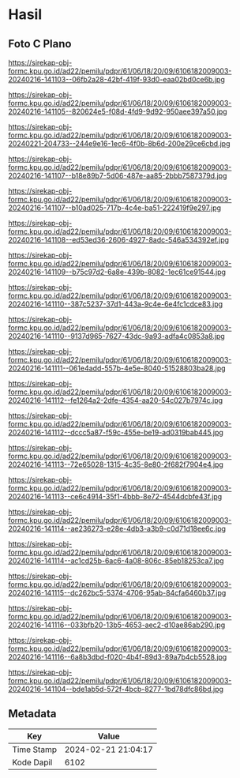 # Hasil

## Foto C Plano

https://sirekap-obj-formc.kpu.go.id/ad22/pemilu/pdpr/61/06/18/20/09/6106182009003-20240216-141103--06fb2a28-42bf-419f-93d0-eaa02bd0ce6b.jpg

https://sirekap-obj-formc.kpu.go.id/ad22/pemilu/pdpr/61/06/18/20/09/6106182009003-20240216-141105--820624e5-f08d-4fd9-9d92-950aee397a50.jpg

https://sirekap-obj-formc.kpu.go.id/ad22/pemilu/pdpr/61/06/18/20/09/6106182009003-20240221-204733--244e9e16-1ec6-4f0b-8b6d-200e29ce6cbd.jpg

https://sirekap-obj-formc.kpu.go.id/ad22/pemilu/pdpr/61/06/18/20/09/6106182009003-20240216-141107--b18e89b7-5d06-487e-aa85-2bbb7587379d.jpg

https://sirekap-obj-formc.kpu.go.id/ad22/pemilu/pdpr/61/06/18/20/09/6106182009003-20240216-141107--b10ad025-717b-4c4e-ba51-222419f9e297.jpg

https://sirekap-obj-formc.kpu.go.id/ad22/pemilu/pdpr/61/06/18/20/09/6106182009003-20240216-141108--ed53ed36-2606-4927-8adc-546a534392ef.jpg

https://sirekap-obj-formc.kpu.go.id/ad22/pemilu/pdpr/61/06/18/20/09/6106182009003-20240216-141109--b75c97d2-6a8e-439b-8082-1ec61ce91544.jpg

https://sirekap-obj-formc.kpu.go.id/ad22/pemilu/pdpr/61/06/18/20/09/6106182009003-20240216-141110--387c5237-37d1-443a-9c4e-6e4fc1cdce83.jpg

https://sirekap-obj-formc.kpu.go.id/ad22/pemilu/pdpr/61/06/18/20/09/6106182009003-20240216-141110--9137d965-7627-43dc-9a93-adfa4c0853a8.jpg

https://sirekap-obj-formc.kpu.go.id/ad22/pemilu/pdpr/61/06/18/20/09/6106182009003-20240216-141111--061e4add-557b-4e5e-8040-51528803ba28.jpg

https://sirekap-obj-formc.kpu.go.id/ad22/pemilu/pdpr/61/06/18/20/09/6106182009003-20240216-141112--fe1264a2-2dfe-4354-aa20-54c027b7974c.jpg

https://sirekap-obj-formc.kpu.go.id/ad22/pemilu/pdpr/61/06/18/20/09/6106182009003-20240216-141112--dccc5a87-f59c-455e-be19-ad0319bab445.jpg

https://sirekap-obj-formc.kpu.go.id/ad22/pemilu/pdpr/61/06/18/20/09/6106182009003-20240216-141113--72e65028-1315-4c35-8e80-2f682f7904e4.jpg

https://sirekap-obj-formc.kpu.go.id/ad22/pemilu/pdpr/61/06/18/20/09/6106182009003-20240216-141113--ce6c4914-35f1-4bbb-8e72-4544dcbfe43f.jpg

https://sirekap-obj-formc.kpu.go.id/ad22/pemilu/pdpr/61/06/18/20/09/6106182009003-20240216-141114--ae236273-e28e-4db3-a3b9-c0d71d18ee6c.jpg

https://sirekap-obj-formc.kpu.go.id/ad22/pemilu/pdpr/61/06/18/20/09/6106182009003-20240216-141114--ac1cd25b-6ac6-4a08-806c-85eb18253ca7.jpg

https://sirekap-obj-formc.kpu.go.id/ad22/pemilu/pdpr/61/06/18/20/09/6106182009003-20240216-141115--dc262bc5-5374-4706-95ab-84cfa6460b37.jpg

https://sirekap-obj-formc.kpu.go.id/ad22/pemilu/pdpr/61/06/18/20/09/6106182009003-20240216-141116--033bfb20-13b5-4653-aec2-d10ae86ab290.jpg

https://sirekap-obj-formc.kpu.go.id/ad22/pemilu/pdpr/61/06/18/20/09/6106182009003-20240216-141116--6a8b3dbd-f020-4b4f-89d3-89a7b4cb5528.jpg

https://sirekap-obj-formc.kpu.go.id/ad22/pemilu/pdpr/61/06/18/20/09/6106182009003-20240216-141104--bde1ab5d-572f-4bcb-8277-1bd78dfc86bd.jpg


## Metadata

| Key        | Value               |
| ---------- | ------------------- |
| Time Stamp | 2024-02-21 21:04:17 |
| Kode Dapil | 6102                |



